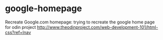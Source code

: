 # google-homepage
Recreate Google.com homepage: trying to recreate the google home page for odin project
http://www.theodinproject.com/web-development-101/html-css?ref=lnav